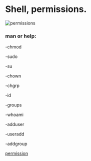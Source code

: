 # Shell, permissions.


![permissions](https://user-images.githubusercontent.com/85587286/160503628-d9841c86-358d-44f8-ac76-d58a6d326487.png)

### man or help:

-chmod

-sudo

-su

-chown

-chgrp

-id

-groups

-whoami

-adduser

-useradd

-addgroup

[permission](http://linuxcommand.org/lc3_lts0090.php)
